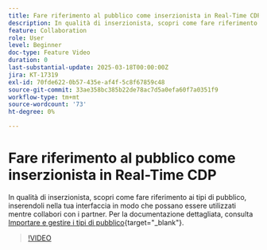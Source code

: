 ```yaml
---
title: Fare riferimento al pubblico come inserzionista in Real-Time CDP
description: In qualità di inserzionista, scopri come fare riferimento ai tipi di pubblico, inserendoli nella tua interfaccia in modo che possano essere utilizzati mentre collabori con i partner.
feature: Collaboration
role: User
level: Beginner
doc-type: Feature Video
duration: 0
last-substantial-update: 2025-03-18T00:00:00Z
jira: KT-17319
exl-id: 70fde622-0b57-435e-af4f-5c8f67859c48
source-git-commit: 33ae358bc385b22de78ac7d5a0efa60f7a0351f9
workflow-type: tm+mt
source-wordcount: '73'
ht-degree: 0%

---
```


# Fare riferimento al pubblico come inserzionista in Real-Time CDP

In qualità di inserzionista, scopri come fare riferimento ai tipi di pubblico, inserendoli nella tua interfaccia in modo che possano essere utilizzati mentre collabori con i partner. Per la documentazione dettagliata, consulta [Importare e gestire i tipi di pubblico](https://experienceleague.adobe.com/en/docs/real-time-cdp-collaboration/using/setup/onboard-audiences){target="_blank"}.

>[!VIDEO](https://video.tv.adobe.com/v/3452217/?learn=on&enablevpops)
